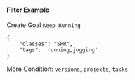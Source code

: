 #### Filter Example

Create Goal `Keep Running`

```
{
    "classes": "SPR",
    "tags": 'running,jogging'
}
```

More Condition: `versions`, `projects`, `tasks`